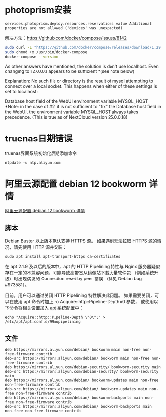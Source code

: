 # photoprism安装

```text
services.photoprism.deploy.resources.reservations value Additional properties are not allowed ('devices' was unexpected)
```

解决方法：https://github.com/docker/compose/issues/8142

```sh
sudo curl -L "https://github.com/docker/compose/releases/download/1.29.2/docker-compose-$(uname -s)-$(uname -m)" -o /usr/bin/docker-compose
sudo chmod +x /usr/bin/docker-compose
docker-compose --version
```

As other answers have mentioned, the solution is don't use localhost. Even changing to 127.0.0.1 appears to be sufficient *(see note below)

Explanation:
No such file or directory is the result of mysql attempting to connect over a local socket. This happens when either of these settings is set to localhost:

Database host field of the WebUI
environment variable MYSQL_HOST
*Note: in the case of #2, it is not sufficient to "fix" the Database host field in the WebUI, the environment variable MYSQL_HOST always takes precedence.
(This is true as of NextCloud version 25.0.0.18)

# truenas日期错误

truenas界面系统初始化后期添加命令

```shell
ntpdate -u ntp.aliyun.com
```

# 阿里云源配置 debian 12 bookworm 详情

[阿里云源配置 debian 12 bookworm 详情](https://jingxiangmao.com/sourcedetail/debian/12/Debian%2012%20bookworm%E5%9B%BD%E5%86%85%E6%BA%90%E4%BD%BF%E7%94%A8%E6%96%B9%E6%B3%95-%E9%95%9C%E5%83%8F%E6%AF%9B/)

## 脚本

Debian Buster 以上版本默认支持 HTTPS 源。
如果遇到无法拉取 HTTPS 源的情况，请先使用 HTTP 源并安装：

```shell
sudo apt install apt-transport-https ca-certificates
```

在 apt 2.1.9 及以后的版本中，apt 的 HTTP Pipelining 特性与 Nginx 服务器疑似存在一定的不兼容问题，可能导致高带宽从镜像站下载大量软件包 （例如系统升级）时出现偶发的 Connection reset by peer 错误 （详见 Debian bug #973581）。

目前，用户可以通过关闭 HTTP Pipelining 特性解决此问题。 如果需要关闭，可以在使用 apt 命令时加上 -o Acquire::http::Pipeline-Depth=0 参数， 或使用以下命令将相关设置加入 apt 系统配置中：

```shell
echo "Acquire::http::Pipeline-Depth \"0\";" > /etc/apt/apt.conf.d/99nopipelining
```

## 文件

```text
deb https://mirrors.aliyun.com/debian/ bookworm main non-free non-free-firmware contrib
deb-src https://mirrors.aliyun.com/debian/ bookworm main non-free non-free-firmware contrib
deb https://mirrors.aliyun.com/debian-security/ bookworm-security main
deb-src https://mirrors.aliyun.com/debian-security/ bookworm-security main
deb https://mirrors.aliyun.com/debian/ bookworm-updates main non-free non-free-firmware contrib
deb-src https://mirrors.aliyun.com/debian/ bookworm-updates main non-free non-free-firmware contrib
deb https://mirrors.aliyun.com/debian/ bookworm-backports main non-free non-free-firmware contrib
deb-src https://mirrors.aliyun.com/debian/ bookworm-backports main non-free non-free-firmware contrib
```

